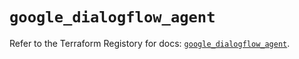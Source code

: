# `google_dialogflow_agent`

Refer to the Terraform Registory for docs: [`google_dialogflow_agent`](https://registry.terraform.io/providers/hashicorp/google/5.1.0/docs/resources/dialogflow_agent).
